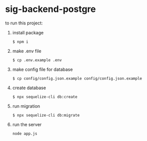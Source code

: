 # sig-backend-postgre

to run this project:

1. install package
    ```
    $ npm i
    ```
2. make .env file
    ```
    $ cp .env.example .env
    ```
3. make config file for database
    ```
    $ cp config/config.json.example config/config.json.example
    ```
4. create database
    ```
    $ npx sequelize-cli db:create
    ```
5. run migration
    ```
    $ npx sequelize-cli db:migrate
    ```
6. run the server
    ```
    node app.js
    ```